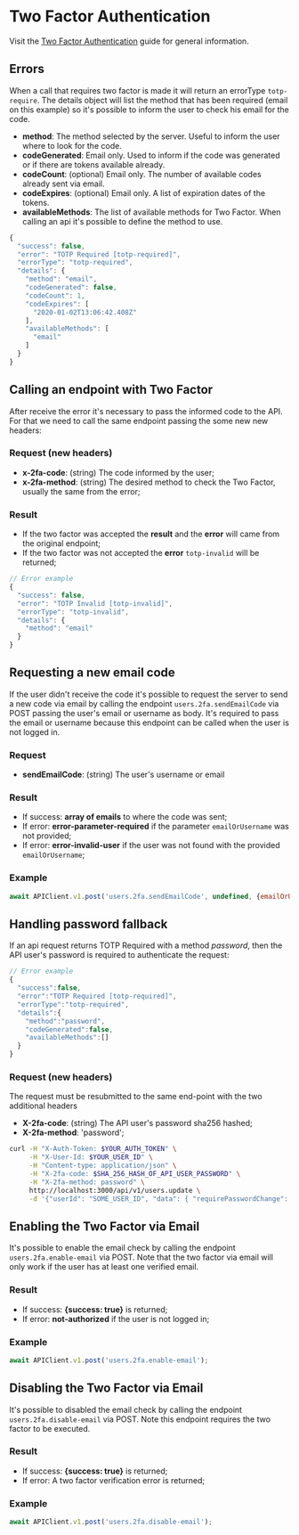 # Two Factor Authentication

Visit the [Two Factor Authentication](../../../../../../getting-started/miscellaneous-dev-guides/two-factor-authentication.md) guide for general information.

## Errors

When a call that requires two factor is made it will return an errorType `totp-require`. The details object will list the method that has been required \(email on this example\) so it's possible to inform the user to check his email for the code.

* **method**: The method selected by the server. Useful to inform the user where to look for the code.
* **codeGenerated**: Email only. Used to inform if the code was generated or if there are tokens available already.
* **codeCount**: \(optional\) Email only. The number of available codes already sent via email.
* **codeExpires**: \(optional\) Email only. A list of expiration dates of the tokens.
* **availableMethods**: The list of available methods for Two Factor. When calling an api it's possible to define the method to use.

```javascript
{
  "success": false,
  "error": "TOTP Required [totp-required]",
  "errorType": "totp-required",
  "details": {
    "method": "email",
    "codeGenerated": false,
    "codeCount": 1,
    "codeExpires": [
      "2020-01-02T13:06:42.408Z"
    ],
    "availableMethods": [
      "email"
    ]
  }
}
```

## Calling an endpoint with Two Factor

After receive the error it's necessary to pass the informed code to the API. For that we need to call the same endpoint passing the some new new headers:

### Request \(new headers\)

* **x-2fa-code**: \(string\) The code informed by the user;
* **x-2fa-method**: \(string\) The desired method to check the Two Factor, usually the same from the error;

### Result

* If the two factor was accepted the **result** and the **error** will came from the original endpoint;
* If the two factor was not accepted the **error** `totp-invalid` will be returned;

```javascript
// Error example
{
  "success": false,
  "error": "TOTP Invalid [totp-invalid]",
  "errorType": "totp-invalid",
  "details": {
    "method": "email"
  }
}
```

## Requesting a new email code

If the user didn't receive the code it's possible to request the server to send a new code via email by calling the endpoint `users.2fa.sendEmailCode` via POST passing the user's email or username as body. It's required to pass the email or username because this endpoint can be called when the user is not logged in.

### Request

* **sendEmailCode**: \(string\) The user's username or email

### Result

* If success: **array of emails** to where the code was sent;
* If error: **error-parameter-required** if the parameter `emailOrUsername` was not provided;
* If error: **error-invalid-user** if the user was not found with the provided `emailOrUsername`;

### Example

```javascript
await APIClient.v1.post('users.2fa.sendEmailCode', undefined, {emailOrUsername: '{{emailOrUsername}}'});
```

## Handling password fallback

If an api request returns TOTP Required with a method _password_, then the API user's password is required to authenticate the request:

```javascript
// Error example
{
  "success":false,
  "error":"TOTP Required [totp-required]",
  "errorType":"totp-required",
  "details":{
    "method":"password",
    "codeGenerated":false,
    "availableMethods":[]
  }
}
```

### Request \(new headers\)

The request must be resubmitted to the same end-point with the two additional headers

* **X-2fa-code**: \(string\) The API user's password sha256 hashed;
* **X-2fa-method**: 'password';

```bash
curl -H "X-Auth-Token: $YOUR_AUTH_TOKEN" \
     -H "X-User-Id: $YOUR_USER_ID" \
     -H "Content-type: application/json" \
     -H "X-2fa-code: $SHA_256_HASH_OF_API_USER_PASSWORD" \
     -H "X-2fa-method: password" \
     http://localhost:3000/api/v1/users.update \
     -d '{"userId": "SOME_USER_ID", "data": { "requirePasswordChange": false }}'
```

## Enabling the Two Factor via Email

It's possible to enable the email check by calling the endpoint `users.2fa.enable-email` via POST. Note that the two factor via email will only work if the user has at least one verified email.

### Result

* If success: **{success: true}** is returned;
* If error: **not-authorized** if the user is not logged in;

### Example

```javascript
await APIClient.v1.post('users.2fa.enable-email');
```

## Disabling the Two Factor via Email

It's possible to disabled the email check by calling the endpoint `users.2fa.disable-email` via POST. Note this endpoint requires the two factor to be executed.

### Result

* If success: **{success: true}** is returned;
* If error: A two factor verification error is returned;

### Example

```javascript
await APIClient.v1.post('users.2fa.disable-email');
```

